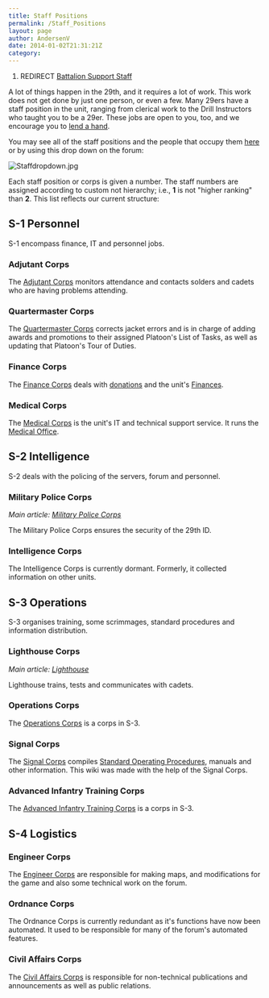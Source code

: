 ```yaml
---
title: Staff Positions
permalink: /Staff_Positions
layout: page
author: AndersenV
date: 2014-01-02T21:31:21Z
category: 
---
```

1.  REDIRECT [Battalion Support
    Staff](Battalion_Support_Staff "wikilink")

A lot of things happen in the 29th, and it requires a lot of work. This
work does not get done by just one person, or even a few. Many 29ers
have a staff position in the unit, ranging from clerical work to the
Drill Instructors who taught you to be a 29er. These jobs are open to
you, too, and we encourage you to [lend a
hand](Get_a_Job_in_the_Unit "wikilink").

You may see all of the staff positions and the people that occupy them
[here](http://29th.org/personnel/staff/) or by using this drop down on
the forum:

![Staffdropdown.jpg](Staffdropdown.jpg "Staffdropdown.jpg")

Each staff position or corps is given a number. The staff numbers are
assigned according to custom not hierarchy; i.e., **1** is not "higher
ranking" than **2**. This list reflects our current structure:

## S-1 Personnel

S-1 encompass finance, IT and personnel jobs.

### Adjutant Corps

The [Adjutant Corps](http://29th.org/personnel/staff/?office=2) monitors
attendance and contacts solders and cadets who are having problems
attending.

### Quartermaster Corps

The [Quartermaster Corps](http://29th.org/personnel/staff/?office=3)
corrects jacket errors and is in charge of adding awards and promotions
to their assigned Platoon's List of Tasks, as well as updating that
Platoon's Tour of Duties.

### Finance Corps

The [Finance Corps](http://29th.org/personnel/staff/?office=4) deals
with [donations](Donate "wikilink") and the unit's
[Finances](http://29th.org/personnel/finance/).

### Medical Corps

The [Medical Corps](http://29th.org/personnel/staff/?office=5) is the
unit's IT and technical support service. It runs the [Medical
Office](Medical_Office "wikilink").

## S-2 Intelligence

S-2 deals with the policing of the servers, forum and personnel.

### Military Police Corps

*Main article: [Military Police
Corps](Military_Police_Corps "wikilink")*

The Military Police Corps ensures the security of the 29th ID.

### Intelligence Corps

The Intelligence Corps is currently dormant. Formerly, it collected
information on other units.

## S-3 Operations

S-3 organises training, some scrimmages, standard procedures and
information distribution.

### Lighthouse Corps

*Main article: [Lighthouse](Lighthouse "wikilink")*

Lighthouse trains, tests and communicates with cadets.

### Operations Corps

The [Operations Corps](http://29th.org/personnel/staff/?office=9) is a
corps in S-3.

### Signal Corps

The [Signal Corps](http://29th.org/personnel/staff/?office=10) compiles
[Standard Operating
Procedures](Standard_Operating_Procedures "wikilink"), manuals and other
information. This wiki was made with the help of the Signal Corps.

### Advanced Infantry Training Corps

The [Advanced Infantry Training
Corps](http://29th.org/personnel/staff/?office=11) is a corps in S-3.

## S-4 Logistics

### Engineer Corps

The [Engineer Corps](http://29th.org/personnel/staff/?office=12) are
responsible for making maps, and modifications for the game and also
some technical work on the forum.

### Ordnance Corps

The Ordnance Corps is currently redundant as it's functions have now
been automated. It used to be responsible for many of the forum's
automated features.

### Civil Affairs Corps

The [Civil Affairs Corps](http://29th.org/personnel/staff/?office=14) is
responsible for non-technical publications and announcements as well as
public relations.

